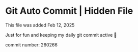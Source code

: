 # Git Auto Commit | Hidden File

This file was added Feb 12, 2025

Just for fun and keeping my daily git commit active 🤪

commit number: 260266
